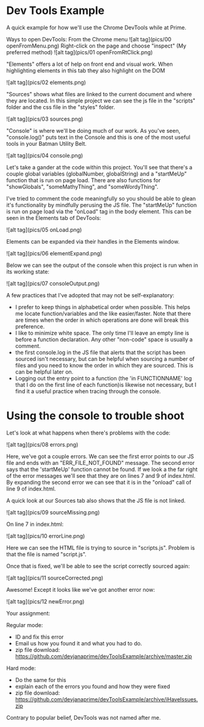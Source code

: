 Dev Tools Example
=================

A quick example for how we'll use the Chrome DevTools while at Prime.

Ways to open DevTools:
From the Chrome menu
![alt tag](pics/00 openFromMenu.png)
Right-click on the page and choose "inspect" (My preferred method)
![alt tag](pics/01 openFromRtClick.png)

"Elements" offers a lot of help on front end and visual work. When highlighting elements in this tab they also highlight on the DOM

![alt tag](pics/02 elements.png)

"Sources" shows what files are linked to the current document and where they are located. In this simple project we can see the js file in the "scripts" folder and the css file in the "styles" folder.

![alt tag](pics/03 sources.png)

"Console" is where we'll be doing much of our work. As you've seen, "console.log()" puts text in the Console and this is one of the most useful tools in your Batman Utility Belt.

![alt tag](pics/04 console.png)

Let's take a gander at the code within this project. You'll see that there's a couple global variables (globalNumber, globalString) and a "startMeUp" function that is run on page load. There are also functions for "showGlobals", "someMathyThing", and "someWordyThing".

I've tried to comment the code meaningfully so you should be able to glean it's functionality by mindfully perusing the JS file. The "startMeUp" function is run on page load via the "onLoad" tag in the body element. This can be seen in the Elements tab of DevTools:

![alt tag](pics/05 onLoad.png)

Elements can be expanded via their handles in the Elements window.

![alt tag](pics/06 elementExpand.png)

Below we can see the output of the console when this project is run when in its working state:

![alt tag](pics/07 consoleOutput.png)

A few practices that I've adopted that may not be self-explanatory:
* I prefer to keep things in alphabetical order when possible. This helps me locate function/variables and the like easier/faster. Note that there are times when the order in which operations are done will break this preference.
* I like to minimize white space. The only time I'll leave an empty line is before a function declaration. Any other "non-code" space is usually a comment.
* the first console.log in the JS file that alerts that the script has been sourced isn't necessary, but can be helpful when sourcing a number of files and you need to know the order in which they are sourced. This is can be helpful later on.
* Logging out the entry point to a function (the 'in FUNCTIONNAME' log that I do on the first line of each function)is likewise not necessary, but I find it a useful practice when tracing through the console.

Using the console to trouble shoot
==================================
Let's look at what happens when there's problems with the code:

![alt tag](pics/08 errors.png)

Here, we've got a couple errors. We can see the first error points to our JS file and ends with an "ERR_FILE_NOT_FOUND" message. The second error says that the 'startMeUp' function cannot be found.
If we look a the far right of the error messages we'll see that they are on lines 7 and 9 of index.html. By expanding the second error we can see that it is in the "onload" call of line 9 of index.html.

A quick look at our Sources tab also shows that the JS file is not linked.

![alt tag](pics/09 sourceMissing.png)

On line 7 in index.html:

![alt tag](pics/10 errorLine.png)

Here we can see the HTML file is trying to source in "scripts.js". Problem is that the file is named "script.js".

Once that is fixed, we'll be able to see the script correctly sourced again:

![alt tag](pics/11 sourceCorrected.png)

Awesome! Except it looks like we've got another error now:

![alt tag](pics/12 newError.png)

Your assignment:

Regular mode:
* ID and fix this error
* Email us how you found it and what you had to do.
* zip file download: https://github.com/devjanaprime/devToolsExample/archive/master.zip

Hard mode:
* Do the same for this
* explain each of the errors you found and how they were fixed
* zip file download: https://github.com/devjanaprime/devToolsExample/archive/iHaveIssues.zip

Contrary to popular belief, DevTools was not named after me.
